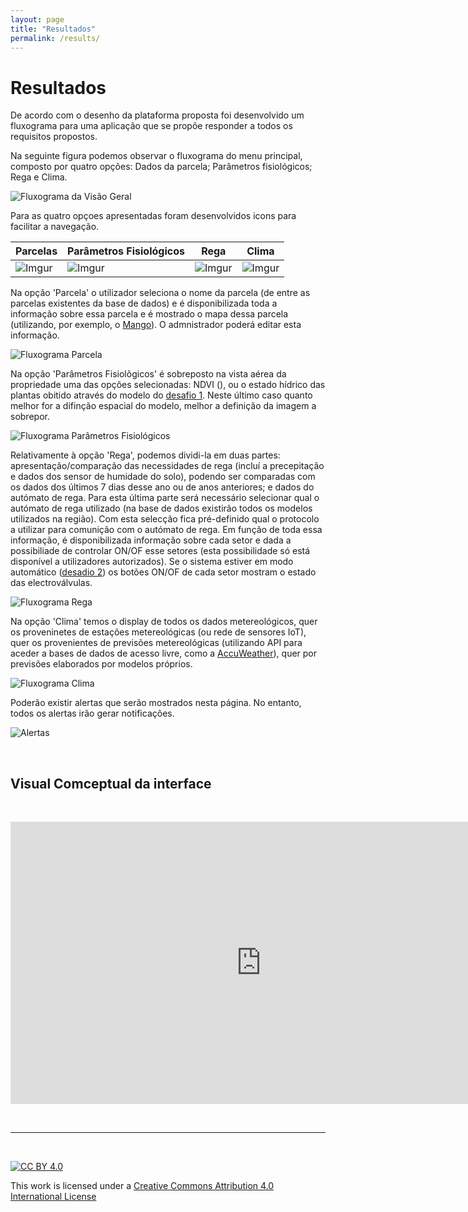 ```yaml
---
layout: page
title: "Resultados"
permalink: /results/
---
```


# Resultados

De acordo com o desenho da plataforma proposta foi desenvolvido um fluxograma para uma aplicação que se propõe responder a todos os requisitos propostos.

Na seguinte figura podemos observar o fluxograma do menu principal, composto por quatro opções: Dados da parcela; Parâmetros fisiológicos; Rega e Clima.

![Fluxograma da Visão Geral](https://i.imgur.com/F48kZtI.png)

Para as quatro opçoes apresentadas foram desenvolvidos icons para facilitar a navegação.

| Parcelas | Parâmetros Fisiológicos | Rega | Clima |
| --- | --- | --- | --- |
|![Imgur](https://i.imgur.com/9iwJw8O.png) | ![Imgur](https://i.imgur.com/BY573dO.png) | ![Imgur](https://i.imgur.com/VNQdXyr.png) | ![Imgur](https://i.imgur.com/1zOy7sJ.png) |

Na opção 'Parcela' o utilizador seleciona o nome da parcela (de entre as parcelas existentes da base de dados) e é disponibilizada toda a informação sobre essa parcela e é mostrado o mapa dessa parcela (utilizando, por exemplo, o [Mango](https://mangomap.com/)). O admnistrador poderá editar esta informação.

![Fluxograma Parcela](https://i.imgur.com/O2v1Vbd.png)

Na opção 'Parâmetros Fisiolõgicos' é sobreposto na vista aérea da propriedade uma das opções selecionadas: NDVI (), ou o estado hídrico das plantas obitido através do modelo do [desafio 1](https://hackathondouroporto2021-01.readthedocs.io/). Neste último caso quanto melhor for a difinção espacial do modelo, melhor a definição da imagem a sobrepor. 

![Fluxograma Parâmetros Fisiológicos](https://i.imgur.com/DF9G38D.png)

Relativamente à opção 'Rega', podemos dividi-la em duas partes: apresentação/comparação das necessidades de rega (incluí a precepitação e dados dos sensor de humidade do solo), podendo ser comparadas com os dados dos últimos 7 dias desse ano ou de anos anteriores; e dados do autómato de rega.  Para esta última parte será necessário selecionar qual o autómato de rega utilizado (na base de dados existirão todos os modelos utilizados na região). Com esta selecção fica pré-definido qual o protocolo a utilizar para comunição com o autómato de rega. Em função de toda essa informação, é disponibilizada informação sobre cada setor e dada a possibiliade de controlar ON/OF esse setores (esta possibilidade só está disponível a utilizadores autorizados). Se o sistema estiver em modo automático ([desadio 2](https://hackathondouroporto2021-02.readthedocs.io/)) os botões ON/OF de cada setor mostram o estado das electroválvulas. 

![Fluxograma Rega](https://i.imgur.com/Zfy71a2.png)

Na opção 'Clima' temos o display de todos os dados metereológicos, quer os proveninetes de estações metereológicas (ou rede de sensores IoT), quer os provenientes de previsões metereológicas (utilizando API para aceder a bases de dados de acesso livre, como a [AccuWeather](https://www.accuweather.com/)), quer por previsões elaborados por modelos próprios.

![Fluxograma Clima](https://i.imgur.com/ziHtLmI.png)

Poderão existir alertas que serão mostrados nesta página. No entanto, todos os alertas irão gerar notificações.

![Alertas](https://i.imgur.com/3d5TSLC.png)


&nbsp;

## Visual Comceptual da interface

&nbsp;

<iframe style="border: 1px solid rgba(0, 0, 0, 0.1);" width="800" height="450" src="https://www.figma.com/embed?embed_host=share&url=https%3A%2F%2Fwww.figma.com%2Fproto%2FDSG2WGqZGj0TvUzwA75JST%2FLayer1%3Fpage-id%3D0%253A1%26node-id%3D2%253A3%26viewport%3D241%252C48%252C0.5%26scaling%3Dscale-down%26starting-point-node-id%3D2%253A3" allowfullscreen></iframe>


&nbsp;

*** 

&nbsp;

[![CC BY 4.0](https://i.creativecommons.org/l/by/4.0/88x31.png)](http://creativecommons.org/licenses/by/4.0/)

This work is licensed under a [Creative Commons Attribution 4.0 International License](http://creativecommons.org/licenses/by/4.0/)
